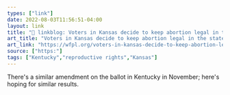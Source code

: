 ```yaml
---
types: ["link"]
date: 2022-08-03T11:56:51-04:00
layout: link
title: "🔗 linkblog: Voters in Kansas decide to keep abortion legal in the state, rejecting an amendment – 89.3 WFPL News Louisville'"
art_title: "Voters in Kansas decide to keep abortion legal in the state, rejecting an amendment – 89.3 WFPL News Louisville"
art_link: "https://wfpl.org/voters-in-kansas-decide-to-keep-abortion-legal-in-the-state-rejecting-an-amendment/"
source: ["https:"]
tags: ["Kentucky","reproductive rights","Kansas"]
---
```

There's a similar amendment on the ballot in Kentucky in November; here's hoping for similar results.
 
